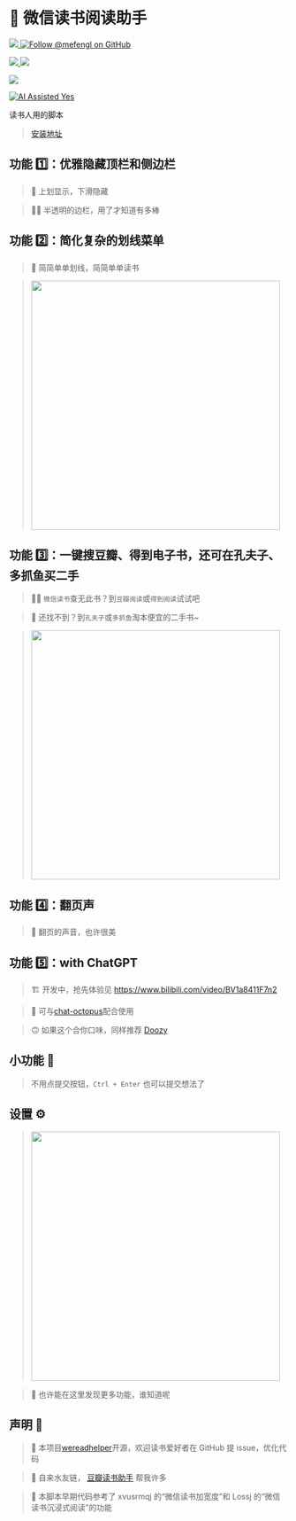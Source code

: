 # 📘 微信读书阅读助手

<a href="https://github.com/mefengl/wereadhelper"> <img src="https://img.shields.io/github/stars/mefengl/wereadhelper?style=social"/> </a>
[![Follow @mefengl on GitHub](https://img.shields.io/github/followers/mefengl?label=Follow%20%40mefengl&style=social "GitHub")](https://github.com/mefengl)

<a href="https://greasyfork.org/zh-CN/scripts/420774/stats"> <img src="https://img.shields.io/greasyfork/dd/420774"/> </a>
<a href="https://greasyfork.org/zh-CN/scripts/420774/stats"> <img src="https://img.shields.io/greasyfork/dt/420774"/> </a>

<a href="https://opensource.org/licenses/MIT"> <img src="https://img.shields.io/greasyfork/l/420774?color=&label=License"/> </a>

[![AI Assisted Yes](https://img.shields.io/badge/AI%20Assisted-Yes-green?style=for-the-badge)](https://github.com/mefengl/made-by-ai)

读书人用的脚本

> [安装地址](https://greasyfork.org/zh-CN/scripts/420774)

## 功能 1️⃣：优雅隐藏顶栏和侧边栏

> 🥡 上划显示，下滑隐藏

> 😶‍🌫️ 半透明的边栏，用了才知道有多棒

## 功能 2️⃣：简化复杂的划线菜单

> 🍵 简简单单划线，简简单单读书

> <img src="https://greasyfork.org/rails/active_storage/blobs/redirect/eyJfcmFpbHMiOnsibWVzc2FnZSI6IkJBaHBBek5aQVE9PSIsImV4cCI6bnVsbCwicHVyIjoiYmxvYl9pZCJ9fQ==--8ea9dea15b9d2bcdc675f0c62fa9914043c2a812/2022-09-03_07-16-35.png" width="450">

## 功能 3️⃣：一键搜豆瓣、得到电子书，还可在孔夫子、多抓鱼买二手

> 🕵️‍♀️ `微信读书`查无此书？到`豆瓣阅读`或`得到阅读`试试吧

> 🤠️ 还找不到？到`孔夫子`或`多抓鱼`淘本便宜的二手书~

> <img src="https://greasyfork.org/rails/active_storage/blobs/redirect/eyJfcmFpbHMiOnsibWVzc2FnZSI6IkJBaHBBMWRoQVE9PSIsImV4cCI6bnVsbCwicHVyIjoiYmxvYl9pZCJ9fQ==--dd6eedaa17e5df21f4a6798e3b5757584e929ad8/SCR-20220924-r4s.png?locale=zh-CN" width="450">

## 功能 4️⃣：翻页声

> 🎵 翻页的声音，也许很美

## 功能 5️⃣：with ChatGPT

> 🏗️ 开发中，抢先体验见 https://www.bilibili.com/video/BV1a8411F7n2

> 🐙 可与[chat-octopus](https://greasyfork.org/zh-CN/scripts/462713-chat-octopus)配合使用

> 🙃 如果这个合你口味，同样推荐 [Doozy](https://greasyfork.org/zh-CN/scripts/461179)

## 小功能 🦴

> 不用点提交按钮，`Ctrl + Enter` 也可以提交想法了

## 设置 ⚙

> <img src="https://greasyfork.org/rails/active_storage/blobs/redirect/eyJfcmFpbHMiOnsibWVzc2FnZSI6IkJBaHBBMVpoQVE9PSIsImV4cCI6bnVsbCwicHVyIjoiYmxvYl9pZCJ9fQ==--464ba7e421f20ee328439e9e0dca9bfb9aac8899/SCR-20220924-r52.png?locale=zh-CN" width="450">

> 🫣 也许能在这里发现更多功能，谁知道呢

## 声明 👀

> 📝 本项目[wereadhelper](https://github.com/mefengl/wereadhelper)开源，欢迎读书爱好者在 GitHub 提 issue，优化代码

> 🥰 自来水友链， [豆瓣读书助手](https://greasyfork.org/zh-CN/scripts/412479-ebooks-assistant) 帮我许多

> 🎈 本脚本早期代码参考了 xvusrmqj 的“微信读书加宽度”和 Lossj 的“微信读书沉浸式阅读”的功能
